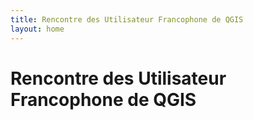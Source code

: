 ```yaml
---
title: Rencontre des Utilisateur Francophone de QGIS
layout: home
---
```


# Rencontre des Utilisateur Francophone de QGIS

